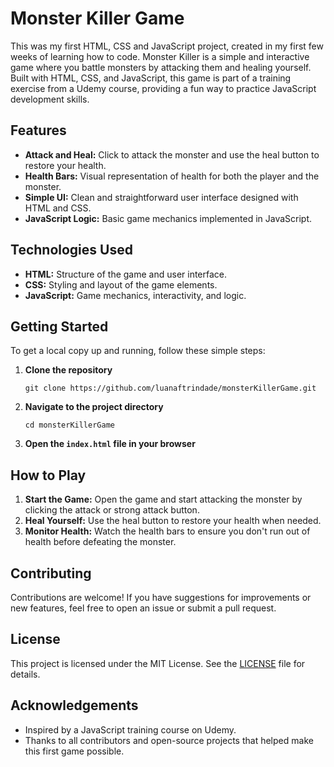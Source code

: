 <!DOCTYPE html>
<html lang="en">
<head>
  <meta charset="UTF-8">
  <meta name="viewport" content="width=device-width, initial-scale=1.0">
</head>
<body>

<h1>Monster Killer Game</h1>

<p>This was my first HTML, CSS and JavaScript project, created in my first few weeks of learning how to code. Monster Killer is a simple and interactive game where you battle monsters by attacking them and healing yourself. Built with HTML, CSS, and JavaScript, this game is part of a training exercise from a Udemy course, providing a fun way to practice JavaScript development skills.</p>

<h2>Features</h2>
<ul>
  <li><strong>Attack and Heal:</strong> Click to attack the monster and use the heal button to restore your health.</li>
  <li><strong>Health Bars:</strong> Visual representation of health for both the player and the monster.</li>
  <li><strong>Simple UI:</strong> Clean and straightforward user interface designed with HTML and CSS.</li>
  <li><strong>JavaScript Logic:</strong> Basic game mechanics implemented in JavaScript.</li>
</ul>

<h2>Technologies Used</h2>
<ul>
  <li><strong>HTML:</strong> Structure of the game and user interface.</li>
  <li><strong>CSS:</strong> Styling and layout of the game elements.</li>
  <li><strong>JavaScript:</strong> Game mechanics, interactivity, and logic.</li>
</ul>

<h2>Getting Started</h2>
<p>To get a local copy up and running, follow these simple steps:</p>
<ol>
  <li><strong>Clone the repository</strong>
    <pre><code>git clone https://github.com/luanaftrindade/monsterKillerGame.git</code></pre>
  </li>
  <li><strong>Navigate to the project directory</strong>
    <pre><code>cd monsterKillerGame</code></pre>
  </li>
  <li><strong>Open the <code>index.html</code> file in your browser</strong></li>
</ol>

<h2>How to Play</h2>
<ol>
  <li><strong>Start the Game:</strong> Open the game and start attacking the monster by clicking the attack or strong attack button.</li>
  <li><strong>Heal Yourself:</strong> Use the heal button to restore your health when needed.</li>
  <li><strong>Monitor Health:</strong> Watch the health bars to ensure you don't run out of health before defeating the monster.</li>
</ol>

<h2>Contributing</h2>
<p>Contributions are welcome! If you have suggestions for improvements or new features, feel free to open an issue or submit a pull request.</p>

<h2>License</h2>
<p>This project is licensed under the MIT License. See the <a href="LICENSE">LICENSE</a> file for details.</p>

<h2>Acknowledgements</h2>
<ul>
  <li>Inspired by a JavaScript training course on Udemy.</li>
  <li>Thanks to all contributors and open-source projects that helped make this first game possible.</li>
</ul>

</body>
</html>
